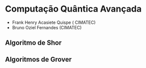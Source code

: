 # Computação Quântica Avançada

- Frank Henry Acasiete Quispe ( CIMATEC)
- Bruno Oziel Fernandes (CIMATEC) 

## Algoritmo de Shor



## Algoritmos de Grover

